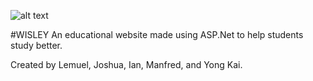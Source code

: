 ![alt text]([http://url/to/img.png](https://imgur.com/OsyZ6yU))

#WISLEY 
An educational website made using ASP.Net to help students study better.

Created by Lemuel, Joshua, Ian, Manfred, and Yong Kai.
